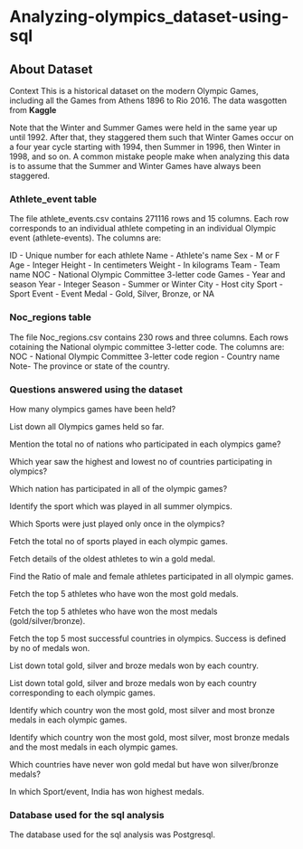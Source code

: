 # Analyzing-olympics_dataset-using-sql

## About Dataset
Context
This is a historical dataset on the modern Olympic Games, including all the Games from Athens 1896 to Rio 2016.
The data wasgotten from **Kaggle**

Note that the Winter and Summer Games were held in the same year up until 1992. After that, 
they staggered them such that Winter Games occur on a four year cycle starting with 1994, then Summer in 1996, then Winter in 1998, and so on. 
A common mistake people make when analyzing this data is to assume that the Summer and Winter Games have always been staggered.

### Athlete_event table

The file athlete_events.csv contains 271116 rows and 15 columns. Each row corresponds to an individual athlete competing in an individual Olympic event (athlete-events).
The columns are:

ID - Unique number for each athlete
Name - Athlete's name
Sex - M or F
Age - Integer
Height - In centimeters
Weight - In kilograms
Team - Team name
NOC - National Olympic Committee 3-letter code
Games - Year and season
Year - Integer
Season - Summer or Winter
City - Host city
Sport - Sport
Event - Event
Medal - Gold, Silver, Bronze, or NA

### Noc_regions table
The file Noc_regions.csv contains 230 rows and three columns. Each rows cotaining the National olympic committee 3-letter code. 
The columns are:
NOC - National Olympic Committee 3-letter code
region - Country name 
Note- The province or state of the country.

###   Questions answered using the dataset
How many olympics games have been held?

List down all Olympics games held so far.

Mention the total no of nations who participated in each olympics game?

Which year saw the highest and lowest no of countries participating in olympics?

Which nation has participated in all of the olympic games?

Identify the sport which was played in all summer olympics.

Which Sports were just played only once in the olympics?

Fetch the total no of sports played in each olympic games.

Fetch details of the oldest athletes to win a gold medal.

Find the Ratio of male and female athletes participated in all olympic games.

Fetch the top 5 athletes who have won the most gold medals.

Fetch the top 5 athletes who have won the most medals (gold/silver/bronze).

Fetch the top 5 most successful countries in olympics. Success is defined by no of medals won.

List down total gold, silver and broze medals won by each country.

List down total gold, silver and broze medals won by each country corresponding to each olympic games.

Identify which country won the most gold, most silver and most bronze medals in each olympic games.

Identify which country won the most gold, most silver, most bronze medals and the most medals in each olympic games.

Which countries have never won gold medal but have won silver/bronze medals?

In which Sport/event, India has won highest medals.

### Database used for the sql analysis

The database used for the sql analysis was Postgresql.




